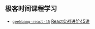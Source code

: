 ## 极客时间课程学习
- [`geekbang-react-45`](./time-geekbang-org/geekbang-react-45/README.md) [React实战进阶45讲](https://time.geekbang.org/course/intro/100)